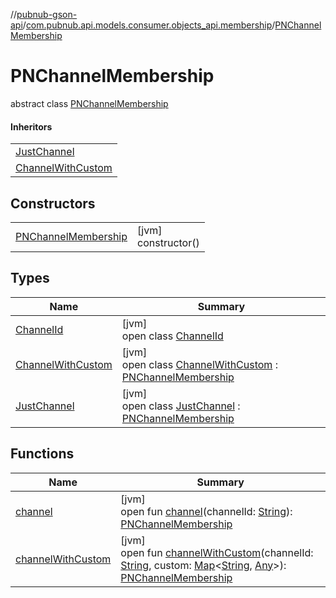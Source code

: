 //[pubnub-gson-api](../../../index.md)/[com.pubnub.api.models.consumer.objects_api.membership](../index.md)/[PNChannelMembership](index.md)

# PNChannelMembership

abstract class [PNChannelMembership](index.md)

#### Inheritors

| |
|---|
| [JustChannel](-just-channel/index.md) |
| [ChannelWithCustom](-channel-with-custom/index.md) |

## Constructors

| | |
|---|---|
| [PNChannelMembership](-p-n-channel-membership.md) | [jvm]<br>constructor() |

## Types

| Name | Summary |
|---|---|
| [ChannelId](-channel-id/index.md) | [jvm]<br>open class [ChannelId](-channel-id/index.md) |
| [ChannelWithCustom](-channel-with-custom/index.md) | [jvm]<br>open class [ChannelWithCustom](-channel-with-custom/index.md) : [PNChannelMembership](index.md) |
| [JustChannel](-just-channel/index.md) | [jvm]<br>open class [JustChannel](-just-channel/index.md) : [PNChannelMembership](index.md) |

## Functions

| Name | Summary |
|---|---|
| [channel](channel.md) | [jvm]<br>open fun [channel](channel.md)(channelId: [String](https://docs.oracle.com/javase/8/docs/api/java/lang/String.html)): [PNChannelMembership](index.md) |
| [channelWithCustom](channel-with-custom.md) | [jvm]<br>open fun [channelWithCustom](channel-with-custom.md)(channelId: [String](https://docs.oracle.com/javase/8/docs/api/java/lang/String.html), custom: [Map](https://docs.oracle.com/javase/8/docs/api/java/util/Map.html)&lt;[String](https://docs.oracle.com/javase/8/docs/api/java/lang/String.html), [Any](https://kotlinlang.org/api/latest/jvm/stdlib/kotlin/-any/index.html)&gt;): [PNChannelMembership](index.md) |
